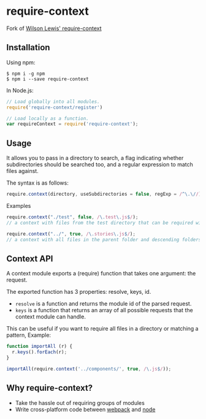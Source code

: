 # require-context

Fork of [Wilson Lewis' require-context](https://github.com/wilsonlewis/require-context)

## Installation

Using npm:
```shell
$ npm i -g npm
$ npm i --save require-context
```

In Node.js:
```js
// Load globally into all modules.
require('require-context/register')

// Load locally as a function.
var requireContext = require('require-context');
```

## Usage

It allows you to pass in a directory to search, a flag indicating whether
subdirectories should be searched too, and a regular expression to match files against.

The syntax is as follows:
```js
require.context(directory, useSubdirectories = false, regExp = /^\.\//)
```

Examples
```js
require.context("./test", false, /\.test\.js$/);
// a context with files from the test directory that can be required with a request endings with `.test.js`.
```
```js
require.context("../", true, /\.stories\.js$/);
// a context with all files in the parent folder and descending folders ending with `.stories.js`.
```

## Context API

A context module exports a (require) function that takes one argument: the request.

The exported function has 3 properties: resolve, keys, id.

 * `resolve` is a function and returns the module id of the parsed request.
 * `keys` is a function that returns an array of all possible requests that the context module can handle.
 
This can be useful if you want to require all files in a directory or matching a pattern, Example:

```js
function importAll (r) {
  r.keys().forEach(r);
}

importAll(require.context('../components/', true, /\.js$/));
```

## Why require-context?

 * Take the hassle out of requiring groups of modules
 * Write cross-platform code between [webpack](https://webpack.js.org) and [node](https://nodejs.org)
